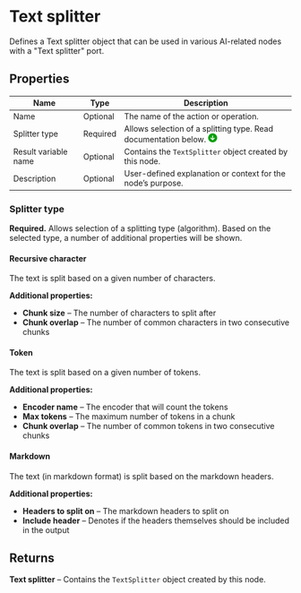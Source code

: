 # Text splitter

Defines a Text splitter object that can be used in various AI-related nodes with a "Text splitter" port. 


## Properties

| Name                  | Type     | Description                                                                 |
|-----------------------|----------|-----------------------------------------------------------------------------|
| Name                 | Optional | The name of the action or operation.                                       |
| Splitter type         | Required | Allows selection of a splitting type. Read documentation below.  ![img](../../../../images/strz2.jpg)                         |
| Result variable name  | Optional | Contains the `TextSplitter` object created by this node.                   |
| Description           | Optional | User-defined explanation or context for the node’s purpose.                |


### Splitter type

**Required.** Allows selection of a splitting type (algorithm). Based on the selected type, a number of additional properties will be shown.

#### Recursive character
The text is split based on a given number of characters.

**Additional properties:**
- **Chunk size** – The number of characters to split after
- **Chunk overlap** – The number of common characters in two consecutive chunks

#### Token
The text is split based on a given number of tokens.

**Additional properties:**
- **Encoder name** – The encoder that will count the tokens
- **Max tokens** – The maximum number of tokens in a chunk
- **Chunk overlap** – The number of common tokens in two consecutive chunks

#### Markdown
The text (in markdown format) is split based on the markdown headers.

**Additional properties:**
- **Headers to split on** – The markdown headers to split on
- **Include header** – Denotes if the headers themselves should be included in the output



## Returns

**Text splitter** – Contains the `TextSplitter` object created by this node.
